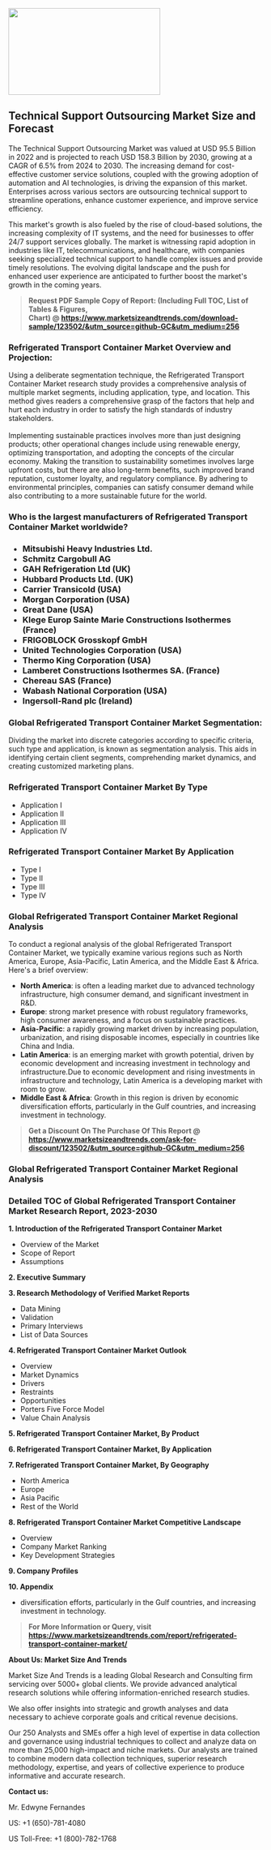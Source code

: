 <p><img class="alignnone size-medium wp-image-20088" src="https://ffe5etoiles.com/wp-content/uploads/2024/12/MST1-300x171.png" alt="" width="300" height="171" /></p><h2>Technical Support Outsourcing Market Size and Forecast</h2><p>The Technical Support Outsourcing Market was valued at USD 95.5 Billion in 2022 and is projected to reach USD 158.3 Billion by 2030, growing at a CAGR of 6.5% from 2024 to 2030. The increasing demand for cost-effective customer service solutions, coupled with the growing adoption of automation and AI technologies, is driving the expansion of this market. Enterprises across various sectors are outsourcing technical support to streamline operations, enhance customer experience, and improve service efficiency.</p><p>This market's growth is also fueled by the rise of cloud-based solutions, the increasing complexity of IT systems, and the need for businesses to offer 24/7 support services globally. The market is witnessing rapid adoption in industries like IT, telecommunications, and healthcare, with companies seeking specialized technical support to handle complex issues and provide timely resolutions. The evolving digital landscape and the push for enhanced user experience are anticipated to further boost the market's growth in the coming years.</p></p><blockquote id="" class=""><strong>Request PDF Sample Copy of Report: (Including Full TOC, List of Tables &amp; Figures, Chart)&nbsp;@&nbsp;<strong><a href="https://www.marketsizeandtrends.com/download-sample/123502/&utm_source=github-GC&utm_medium=256" target="_blank">https://www.marketsizeandtrends.com/download-sample/123502/&utm_source=github-GC&utm_medium=256</a></strong></strong></blockquote><h3 id="" class="">Refrigerated Transport Container Market&nbsp;Overview and Projection:</h3><p id="" class="">Using a deliberate segmentation technique, the Refrigerated Transport Container Market research study provides a comprehensive analysis of multiple market segments, including application, type, and location. This method gives readers a comprehensive grasp of the factors that help and hurt each industry in order to satisfy the high standards of industry stakeholders. <br /> <br />Implementing sustainable practices involves more than just designing products; other operational changes include using renewable energy, optimizing transportation, and adopting the concepts of the circular economy. Making the transition to sustainability sometimes involves large upfront costs, but there are also long-term benefits, such improved brand reputation, customer loyalty, and regulatory compliance. By adhering to environmental principles, companies can satisfy consumer demand while also contributing to a more sustainable future for the world.</p><h3 id="" class="">Who is the largest manufacturers of&nbsp;Refrigerated Transport Container Market worldwide?</h3><h3 class=""><p><ul><li>Mitsubishi Heavy Industries Ltd. </li><li> Schmitz Cargobull AG </li><li> GAH Refrigeration Ltd (UK) </li><li> Hubbard Products Ltd. (UK) </li><li> Carrier Transicold (USA) </li><li> Morgan Corporation (USA) </li><li> Great Dane (USA) </li><li> Klege Europ Sainte Marie Constructions Isothermes (France) </li><li> FRIGOBLOCK Grosskopf GmbH </li><li> United Technologies Corporation (USA) </li><li> Thermo King Corporation (USA) </li><li> Lamberet Constructions Isothermes SA. (France) </li><li> Chereau SAS (France) </li><li> Wabash National Corporation (USA) </li><li> Ingersoll-Rand plc (Ireland)</li></ul></p></h3><h3 id="" class="">Global&nbsp;Refrigerated Transport Container Market Segmentation:</h3><p id="" class="">Dividing the market into discrete categories according to specific criteria, such type and application, is known as segmentation analysis. This aids in identifying certain client segments, comprehending market dynamics, and creating customized marketing plans.</p><h3 id="" class="">Refrigerated Transport Container Market&nbsp;By Type</h3><p><p><ul><li>Application I</li><li> Application II</li><li> Application III</li><li> Application IV</p></li></ul></p></p><h3 id="" class="">Refrigerated Transport Container Market&nbsp;By Application</h3><p class=""><p><ul><li>Type I</li><li> Type II</li><li> Type III</li><li> Type IV</li></ul></p></p><h3 id="" class="">Global Refrigerated Transport Container Market Regional Analysis</h3><p id="" class="">To conduct a regional analysis of the global Refrigerated Transport Container Market, we typically examine various regions such as North America, Europe, Asia-Pacific, Latin America, and the Middle East &amp; Africa. Here's a brief overview:</p><ul><li><strong>North America</strong>: is often a leading market due to advanced technology infrastructure, high consumer demand, and significant investment in R&amp;D.</li><li><strong>Europe</strong>: strong market presence with robust regulatory frameworks, high consumer awareness, and a focus on sustainable practices.</li><li><strong>Asia-Pacific</strong>: a rapidly growing market driven by increasing population, urbanization, and rising disposable incomes, especially in countries like China and India.</li><li><strong>Latin America</strong>: is an emerging market with growth potential, driven by economic development and increasing investment in technology and infrastructure.Due to economic development and rising investments in infrastructure and technology, Latin America is a developing market with room to grow.</li><li><strong>Middle East &amp; Africa</strong>: Growth in this region is driven by economic diversification efforts, particularly in the Gulf countries, and increasing investment in technology.</li></ul><blockquote id="" class=""><strong>Get a Discount On The Purchase Of This Report @ <strong><a href="https://www.marketsizeandtrends.com/ask-for-discount/123502/&utm_source=github-GC&utm_medium=256" target="_blank">https://www.marketsizeandtrends.com/ask-for-discount/123502/&utm_source=github-GC&utm_medium=256</a></strong></strong></blockquote><h3 id="" class="">Global Refrigerated Transport Container Market Regional Analysis</h3><h3 id="" class="">Detailed TOC of Global Refrigerated Transport Container Market Research Report, 2023-2030</h3><p id="" class=""><strong>1. Introduction of the Refrigerated Transport Container Market</strong></p><ul><li>Overview of the Market</li><li>Scope of Report</li><li>Assumptions</li></ul><p id="" class=""><strong>2. Executive Summary</strong></p><p id="" class=""><strong>3. Research Methodology of Verified Market Reports</strong></p><ul><li>Data Mining</li><li>Validation</li><li>Primary Interviews</li><li>List of Data Sources</li></ul><p id="" class=""><strong>4. Refrigerated Transport Container Market Outlook</strong></p><ul><li>Overview</li><li>Market Dynamics</li><li>Drivers</li><li>Restraints</li><li>Opportunities</li><li>Porters Five Force Model</li><li>Value Chain Analysis</li></ul><p id="" class=""><strong>5. Refrigerated Transport Container Market, By Product</strong></p><p id="" class=""><strong>6. Refrigerated Transport Container Market, By Application</strong></p><p id="" class=""><strong>7. Refrigerated Transport Container Market, By Geography</strong></p><ul><li>North America</li><li>Europe</li><li>Asia Pacific</li><li>Rest of the World</li></ul><p id="" class=""><strong>8. Refrigerated Transport Container Market Competitive Landscape</strong></p><ul><li>Overview</li><li>Company Market Ranking</li><li>Key Development Strategies</li></ul><p id="" class=""><strong>9. Company Profiles</strong></p><p id="" class=""><strong>10. Appendix</strong></p><ul><li>diversification efforts, particularly in the Gulf countries, and increasing investment in technology.</li></ul><blockquote id="" class=""><strong>For More Information or Query, visit <strong><strong><a href="https://www.marketsizeandtrends.com/report/refrigerated-transport-container-market/" target="_blank">https://www.marketsizeandtrends.com/report/refrigerated-transport-container-market/</a></strong></strong></strong></blockquote><p id="" class=""><strong>About Us: Market Size And Trends</strong></p><p id="" class="">Market Size And Trends is a leading Global Research and Consulting firm servicing over 5000+ global clients. We provide advanced analytical research solutions while offering information-enriched research studies.</p><p id="" class="">We also offer insights into strategic and growth analyses and data necessary to achieve corporate goals and critical revenue decisions.</p><p id="" class="">Our 250 Analysts and SMEs offer a high level of expertise in data collection and governance using industrial techniques to collect and analyze data on more than 25,000 high-impact and niche markets. Our analysts are trained to combine modern data collection techniques, superior research methodology, expertise, and years of collective experience to produce informative and accurate research.</p><p id="" class=""><strong>Contact us:</strong></p><p id="" class="">Mr. Edwyne Fernandes</p><p id="" class="">US: +1 (650)-781-4080</p><p id="" class="">US Toll-Free: +1 (800)-782-1768</p>
